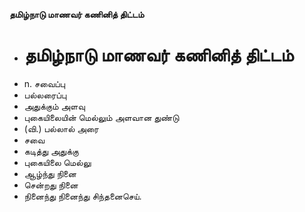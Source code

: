 **தமிழ்நாடு மாணவர் கணினித் திட்டம்**
- # தமிழ்நாடு மாணவர் கணினித் திட்டம்
- n. சவைப்பு
- பல்லரைப்பு
- அதுக்கும் அளவு
- புகையிலையின் மெல்லும் அளவான துண்டு
- (வி.) பல்லால் அரை
- சவை
- கடித்து அதுக்கு
- புகையிலை மெல்லு
- ஆழ்ந்து நினை
- சென்றது நினை
- நினைந்து நினைந்து சிந்தனைசெய்.

